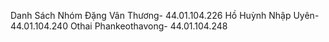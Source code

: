 Danh Sách Nhóm 
Đặng Vân Thương- 44.01.104.226
Hồ Huỳnh Nhập Uyên-44.01.104.240
Othai Phankeothavong- 44.01.104.248
